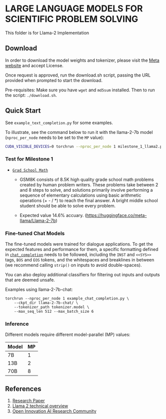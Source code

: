 # LARGE LANGUAGE MODELS FOR SCIENTIFIC PROBLEM SOLVING

This folder is for Llama-2 Implementation

## Download

In order to download the model weights and tokenizer, please visit the [Meta website](https://ai.meta.com/resources/models-and-libraries/llama-downloads/) and accept License.

Once request is approved, run the download.sh script, passing the URL provided when prompted to start the download.

Pre-requisites: Make sure you have `wget` and `md5sum` installed. Then to run the script: `./download.sh`.


## Quick Start

See `example_text_completion.py` for some examples. 

To illustrate, see the command below to run it with the llama-2-7b model (`nproc_per_node` needs to be set to the `MP` value):

```bash
CUDA_VISIBLE_DEVICES=0 torchrun --nproc_per_node 1 milestone_1_llama2.py     --ckpt_dir llama-2-7b/     --tokenizer_path tokenizer.model     --max_seq_len 128 --max_batch_size 1
```

### Test for Milestone 1
 -  [`Grad School Math`](https://github.com/openai/grade-school-math)

    - GSM8K consists of 8.5K high quality grade school math problems created by human problem writers. These problems take between 2 and 8 steps to solve, and solutions primarily involve performing a sequence of elementary calculations using basic arithmetic operations (+ - / *) to reach the final answer. A bright middle school student should be able to solve every problem.

    - Expected value 14.6% accuary. (https://huggingface.co/meta-llama/Llama-2-7b)

### Fine-tuned Chat Models

The fine-tuned models were trained for dialogue applications. To get the expected features and performance for them, a specific formatting defined in [`chat_completion`](https://github.com/facebookresearch/llama/blob/main/llama/generation.py#L212)
needs to be followed, including the `INST` and `<<SYS>>` tags, `BOS` and `EOS` tokens, and the whitespaces and breaklines in between (we recommend calling `strip()` on inputs to avoid double-spaces).

You can also deploy additional classifiers for filtering out inputs and outputs that are deemed unsafe.

Examples using llama-2-7b-chat:

```
torchrun --nproc_per_node 1 example_chat_completion.py \
    --ckpt_dir llama-2-7b-chat/ \
    --tokenizer_path tokenizer.model \
    --max_seq_len 512 --max_batch_size 6
```

### Inference

Different models require different model-parallel (MP) values:

|  Model | MP |
|--------|----|
| 7B     | 1  |
| 13B    | 2  |
| 70B    | 8  |



## References

1. [Research Paper](https://ai.meta.com/research/publications/llama-2-open-foundation-and-fine-tuned-chat-models/)
2. [Llama 2 technical overview](https://ai.meta.com/resources/models-and-libraries/llama)
3. [Open Innovation AI Research Community](https://ai.meta.com/llama/open-innovation-ai-research-community/)

